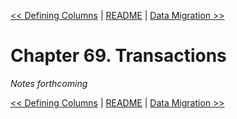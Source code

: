 [&lt;&lt; Defining Columns](ch68-defining-columns.md) | [README](README.md) | [Data Migration &gt;&gt;](ch70-data-migration.md)

# Chapter 69. Transactions

*Notes forthcoming*

[&lt;&lt; Defining Columns](ch68-defining-columns.md) | [README](README.md) | [Data Migration &gt;&gt;](ch70-data-migration.md)